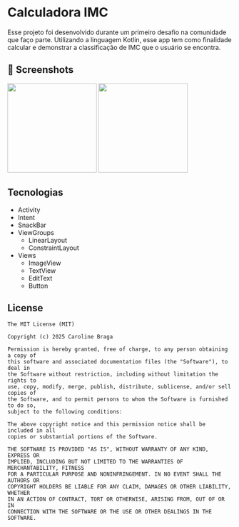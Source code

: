 # Calculadora IMC
Esse  projeto foi desenvolvido durante um primeiro desafio na comunidade que faço parte. Utilizando a linguagem Kotlin, esse app tem como finalidade calcular e  demonstrar a classificação de IMC que o usuário se encontra.

## :camera_flash: Screenshots
<!-- You can add more screenshots here if you like -->

<img src="https://github.com/user-attachments/assets/61ff8d0b-5c6e-4a81-9eb3-5042ebbfa671" width=200/> <img src="https://github.com/user-attachments/assets/6ae525e6-1d86-4a6e-b277-d7a0409910f1" width=200/>




## Tecnologias
- Activity
- Intent
- SnackBar
- ViewGroups
  - LinearLayout
  - ConstraintLayout
- Views
  - ImageView
  - TextView
  - EditText
  - Button

## License
```
The MIT License (MIT)

Copyright (c) 2025 Caroline Braga 

Permission is hereby granted, free of charge, to any person obtaining a copy of
this software and associated documentation files (the "Software"), to deal in
the Software without restriction, including without limitation the rights to
use, copy, modify, merge, publish, distribute, sublicense, and/or sell copies of
the Software, and to permit persons to whom the Software is furnished to do so,
subject to the following conditions:

The above copyright notice and this permission notice shall be included in all
copies or substantial portions of the Software.

THE SOFTWARE IS PROVIDED "AS IS", WITHOUT WARRANTY OF ANY KIND, EXPRESS OR
IMPLIED, INCLUDING BUT NOT LIMITED TO THE WARRANTIES OF MERCHANTABILITY, FITNESS
FOR A PARTICULAR PURPOSE AND NONINFRINGEMENT. IN NO EVENT SHALL THE AUTHORS OR
COPYRIGHT HOLDERS BE LIABLE FOR ANY CLAIM, DAMAGES OR OTHER LIABILITY, WHETHER
IN AN ACTION OF CONTRACT, TORT OR OTHERWISE, ARISING FROM, OUT OF OR IN
CONNECTION WITH THE SOFTWARE OR THE USE OR OTHER DEALINGS IN THE SOFTWARE.
```

